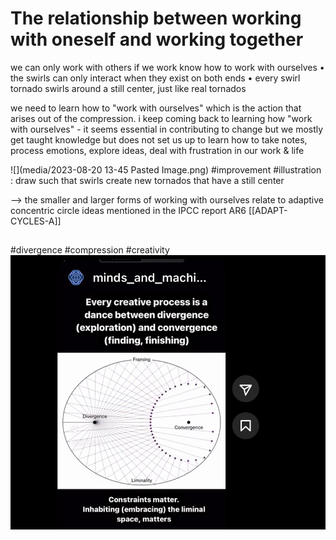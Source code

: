 # The relationship between working with oneself and working together

we can only work with others if we work know how to work with ourselves • the swirls can only interact when they exist on both ends • every swirl tornado swirls around a still center, just like real tornados

we need to learn how to "work with ourselves" which is the action that arises out of the compression. i keep coming back to learning how "work with ourselves" - it seems essential in contributing to change but we mostly get taught knowledge but does not set us up to learn how to take notes, process emotions, explore ideas, deal with frustration in our work & life

![](media/2023-08-20 13-45 Pasted Image.png)
#improvement #illustration : draw such that swirls create new tornados that have a still center

--> the smaller and larger forms of working with ourselves relate to adaptive concentric circle ideas mentioned in the IPCC report AR6 [[ADAPT-CYCLES-A]]
## 
#divergence #compression #creativity 
![](media/DD255F75-BCED-437A-ACC3-B650E2710B2A_1_105_c.jpeg)
